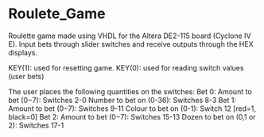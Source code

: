 # Roulete_Game

Roulette game made using VHDL for the Altera DE2-115 board (Cyclone IV E). Input bets through slider switches and receive outputs through the HEX displays.

KEY(1): used for resetting game.
KEY(0): used for reading switch values (user bets)

The user places the following quantities on the switches:
Bet 0: Amount to bet ($0-$7): Switches 2-0
 Number to bet on (0-36): Switches 8-3
 Bet 1: Amount to bet ($0-$7): Switches 9-11
 Colour to bet on (0-1): Switch 12 [red=1, black=0]
 Bet 2: Amount to bet ($0-$7): Switches 15-13
 Dozen to bet on (0,1 or 2): Switches 17-1
